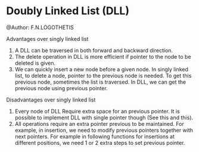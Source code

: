 # Doubly Linked List (DLL)
@Author: F.N.LOGOTHETIS

Advantages over singly linked list
1) A DLL can be traversed in both forward and backward direction.
2) The delete operation in DLL is more efficient if pointer to the node to be deleted is given.
3) We can quickly insert a new node before a given node.
In singly linked list, to delete a node, pointer to the previous node is needed. To get this previous node, sometimes the list is traversed. In DLL, we can get the previous node using previous pointer.

Disadvantages over singly linked list
1) Every node of DLL Require extra space for an previous pointer. It is possible to implement DLL with single pointer though (See this and this).
2) All operations require an extra pointer previous to be maintained. For example, in insertion, we need to modify previous pointers together with next pointers. For example in following functions for insertions at different positions, we need 1 or 2 extra steps to set previous pointer.
